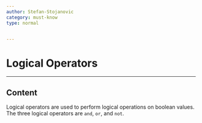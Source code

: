 ```yaml
---
author: Stefan-Stojanovic
category: must-know
type: normal


---
```


# Logical Operators

---

## Content

Logical operators are used to perform logical operations on boolean values. The three logical operators are `and`, `or`, and `not`.